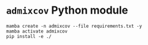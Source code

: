 # `admixcov` Python module

```
mamba create -n admixcov --file requirements.txt -y
mamba activate admixcov
pip install -e ./
```
